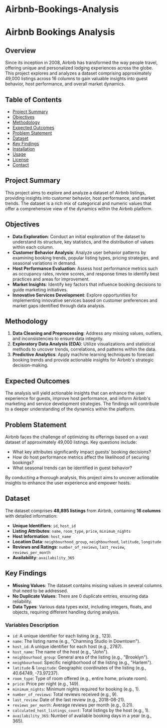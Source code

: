 # Airbnb-Bookings-Analysis

# Airbnb Bookings Analysis

## Overview
Since its inception in 2008, Airbnb has transformed the way people travel, offering unique and personalized lodging experiences across the globe. This project explores and analyzes a dataset comprising approximately 49,000 listings across 16 columns to gain valuable insights into guest behavior, host performance, and overall market dynamics.

## Table of Contents
- [Project Summary](#project-summary)
- [Objectives](#objectives)
- [Methodology](#methodology)
- [Expected Outcomes](#expected-outcomes)
- [Problem Statement](#problem-statement)
- [Dataset](#dataset)
- [Key Findings](#key-findings)
- [Installation](#installation)
- [Usage](#usage)
- [License](#license)
- [Contact](#contact)

## Project Summary
This project aims to explore and analyze a dataset of Airbnb listings, providing insights into customer behavior, host performance, and market trends. The dataset is a rich mix of categorical and numeric values that offer a comprehensive view of the dynamics within the Airbnb platform.

## Objectives
- **Data Exploration**: Conduct an initial exploration of the dataset to understand its structure, key statistics, and the distribution of values within each column.
- **Customer Behavior Analysis**: Analyze user behavior patterns by examining booking trends, popular listing types, pricing strategies, and seasonal variations in demand.
- **Host Performance Evaluation**: Assess host performance metrics such as occupancy rates, review scores, and response times to identify best practices and areas for improvement.
- **Market Insights**: Identify key factors that influence booking decisions to guide marketing initiatives.
- **Innovative Services Development**: Explore opportunities for implementing innovative services based on customer preferences and market gaps identified through data analysis.

## Methodology
1. **Data Cleaning and Preprocessing**: Address any missing values, outliers, and inconsistencies to ensure data integrity.
2. **Exploratory Data Analysis (EDA)**: Utilize visualizations and statistical methods to uncover trends, correlations, and patterns within the data.
3. **Predictive Analytics**: Apply machine learning techniques to forecast booking trends and provide actionable insights for Airbnb's strategic decision-making.

## Expected Outcomes
The analysis will yield actionable insights that can enhance the user experience for guests, improve host performance, and inform Airbnb's marketing and service development strategies. The findings will contribute to a deeper understanding of the dynamics within the platform.

## Problem Statement
Airbnb faces the challenge of optimizing its offerings based on a vast dataset of approximately 49,000 listings. Key questions include:
- What key attributes significantly impact guests’ booking decisions?
- How do host performance metrics affect the likelihood of securing bookings?
- What seasonal trends can be identified in guest behavior?

By conducting a thorough analysis, this project aims to uncover actionable insights to enhance the user experience and empower hosts.

## Dataset
The dataset comprises **48,895 listings** from Airbnb, containing **16 columns** with detailed information:
- **Unique Identifiers**: `id`, `host_id`
- **Listing Attributes**: `name`, `room_type`, `price`, `minimum_nights`
- **Host Information**: `host_name`
- **Location Data**: `neighbourhood_group`, `neighbourhood`, `latitude`, `longitude`
- **Reviews and Ratings**: `number_of_reviews`, `last_review`, `reviews_per_month`
- **Availability**: `availability_365`

## Key Findings
- **Missing Values**: The dataset contains missing values in several columns that need to be addressed.
- **No Duplicate Values**: There are 0 duplicate entries, ensuring data reliability.
- **Data Types**: Various data types exist, including integers, floats, and objects, requiring different handling during analysis.

### Variables Description
- `id`: A unique identifier for each listing (e.g., 123).
- `name`: The listing name (e.g., "Charming Studio in Downtown").
- `host_id`: A unique identifier for each host (e.g., 2787).
- `host_name`: The name of the host (e.g., "John").
- `neighbourhood_group`: General area of the listing (e.g., "Brooklyn").
- `neighbourhood`: Specific neighborhood of the listing (e.g., "Harlem").
- `latitude` & `longitude`: Geographic coordinates of the listing (e.g., 40.64749, -73.97237).
- `room_type`: Type of room offered (e.g., entire home, private room).
- `price`: Price per night (e.g., 149).
- `minimum_nights`: Minimum nights required for booking (e.g., 1).
- `number_of_reviews`: Total reviews received (e.g., 9).
- `last_review`: Date of the last review (e.g., 2018-08-21).
- `reviews_per_month`: Average reviews per month (e.g., 0.21).
- `calculated_host_listings_count`: Total listings by the host (e.g., 1).
- `availability_365`: Number of available booking days in a year (e.g., 365).


